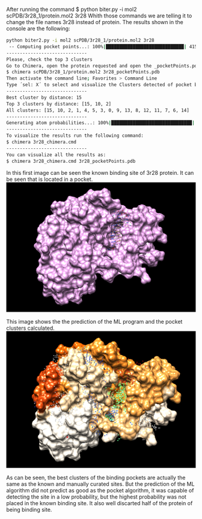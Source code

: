 After running the command
$ python biter.py -i mol2 scPDB/3r28_1/protein.mol2 3r28
Whith those commands we are telling it to change the file names 3r28 instead of protein.
The results shown in the console are the following:

```bash
python biter2.py -i mol2 scPDB/3r28_1/protein.mol2 3r28
 -- Computing pocket points...: 100%|█████████████████████████████| 41512/41512 [01:00<00:00, 689.34it/s]
------------------------------
Please, check the top 3 clusters
Go to Chimera, open the protein requested and open the _pocketPoints.pdb file. You can use:
$ chimera scPDB/3r28_1/protein.mol2 3r28_pocketPoints.pdb
Then activate the command line; Favorites > Command Line
Type ´sel: X´ to select and visualize the Clusters detected of pocket binding sites.
------------------------------
Best cluster by distance: 15
Top 3 clusters by distance: [15, 10, 2]
All clusters: [15, 10, 2, 1, 4, 5, 3, 0, 9, 13, 8, 12, 11, 7, 6, 14]
------------------------------
Generating atom probabilities...: 100%|██████████████████████████████| 2366/2366 [12:38<00:00,  3.12it/s]
------------------------------
To visualize the results run the following command:
$ chimera 3r28_chimera.cmd
------------------------------
You can visualize all the results as:
$ chimera 3r28_chimera.cmd 3r28_pocketPoints.pdb
```
In this first image can be seen the known binding site of 3r28 protein. It can be seen that is located in a pocket.
![3r28 known binding site](3r28_known_pocket.png "3r28 visualisation in chimera of known binding points")

This image shows the the prediction of the ML program and the pocket clusters calculated.
![3r28 output chimera](3r28_prediction.png "3r28 visualisation in chimera of probabilities and pocket cluster points")

As can be seen, the best clusters of the binding pockets are actually the same as the known and manually curated sites. But the prediction of the ML algorithm did not predict as good as the pocket algorithm, it was capable of detecting the site in a low probability, but the highest probability was not placed in the known binding site. It also well discarted half of the protein of being binding site.